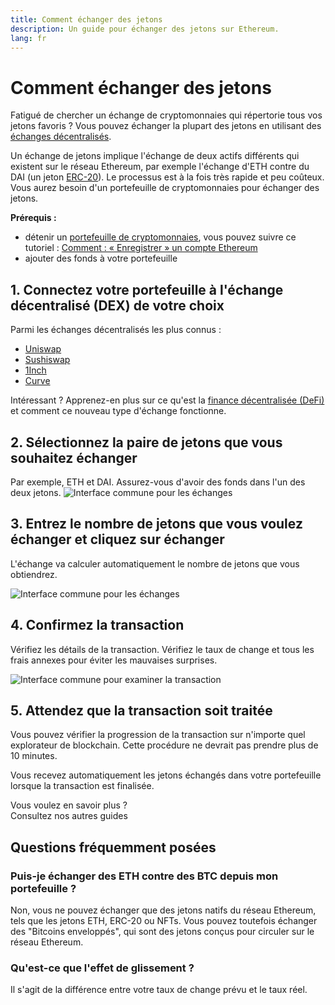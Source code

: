 ```yaml
---
title: Comment échanger des jetons
description: Un guide pour échanger des jetons sur Ethereum.
lang: fr
---
```


# Comment échanger des jetons

Fatigué de chercher un échange de cryptomonnaies qui répertorie tous vos jetons favoris ? Vous pouvez échanger la plupart des jetons en utilisant des [échanges décentralisés](/glossary/#dex).

Un échange de jetons implique l'échange de deux actifs différents qui existent sur le réseau Ethereum, par exemple l'échange d'ETH contre du DAI (un jeton [ERC-20](/glossary/#erc-20)). Le processus est à la fois très rapide et peu coûteux. Vous aurez besoin d'un portefeuille de cryptomonnaies pour échanger des jetons.

**Prérequis :**

- détenir un [portefeuille de cryptomonnaies](/glossary/#wallet), vous pouvez suivre ce tutoriel : [Comment : « Enregistrer » un compte Ethereum](/guides/how-to-create-an-ethereum-account/)
- ajouter des fonds à votre portefeuille

## 1. Connectez votre portefeuille à l'échange décentralisé (DEX) de votre choix

Parmi les échanges décentralisés les plus connus :

- [Uniswap](https://app.uniswap.org/#/swap)
- [Sushiswap](https://www.sushi.com/swap)
- [1Inch](https://app.1inch.io/#/1/unified/swap/ETH/DAI)
- [Curve](https://curve.fi/#/ethereum/swap)

Intéressant ? Apprenez-en plus sur ce qu'est la [finance décentralisée (DeFi)](/defi/) et comment ce nouveau type d'échange fonctionne.

## 2. Sélectionnez la paire de jetons que vous souhaitez échanger

Par exemple, ETH et DAI. Assurez-vous d'avoir des fonds dans l'un des deux jetons. ![Interface commune pour les échanges](./swap1.png)

## 3. Entrez le nombre de jetons que vous voulez échanger et cliquez sur échanger

L'échange va calculer automatiquement le nombre de jetons que vous obtiendrez.

![Interface commune pour les échanges](./swap2.png)

## 4. Confirmez la transaction

Vérifiez les détails de la transaction. Vérifiez le taux de change et tous les frais annexes pour éviter les mauvaises surprises.

![Interface commune pour examiner la transaction](./swap3.png)

## 5. Attendez que la transaction soit traitée

Vous pouvez vérifier la progression de la transaction sur n'importe quel explorateur de blockchain. Cette procédure ne devrait pas prendre plus de 10 minutes.

Vous recevez automatiquement les jetons échangés dans votre portefeuille lorsque la transaction est finalisée.
<br />

<Alert variant="update">
<AlertEmoji text=":eyes:"/>
<AlertContent className="justify-between flex-row items-center">
  <div>Vous voulez en savoir plus ?</div>
  <ButtonLink href="/guides/">
    Consultez nos autres guides
  </ButtonLink>
</AlertContent>
</Alert>

## Questions fréquemment posées

### Puis-je échanger des ETH contre des BTC depuis mon portefeuille ?

Non, vous ne pouvez échanger que des jetons natifs du réseau Ethereum, tels que les jetons ETH, ERC-20 ou NFTs. Vous pouvez toutefois échanger des "Bitcoins enveloppés", qui sont des jetons conçus pour circuler sur le réseau Ethereum.

### Qu'est-ce que l'effet de glissement ?

Il s'agit de la différence entre votre taux de change prévu et le taux réel.

